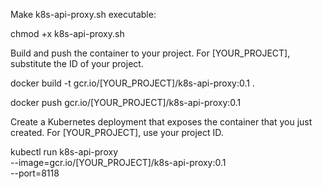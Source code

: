 Make k8s-api-proxy.sh executable:

chmod +x k8s-api-proxy.sh

Build and push the container to your project. For [YOUR_PROJECT], substitute the ID of your project.

docker build -t gcr.io/[YOUR_PROJECT]/k8s-api-proxy:0.1 .

docker push gcr.io/[YOUR_PROJECT]/k8s-api-proxy:0.1

Create a Kubernetes deployment that exposes the container that you just created. For [YOUR_PROJECT], use your project ID.

kubectl run k8s-api-proxy \
    --image=gcr.io/[YOUR_PROJECT]/k8s-api-proxy:0.1 \
    --port=8118
    
    
